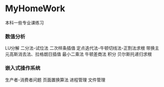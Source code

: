 # MyHomeWork
本科一些专业课练习
### 数值分析
LU分解
二分法-试位法
二次样条插值
定点迭代法-牛顿切线法-正割法求根
带换主元高斯消去法、拉格朗日插值
最小二乘法
牛顿差商法
积分
贝尔斯托递归求根
### 嵌入式操作系统
生产者-消费者问题
页面置换算法
进程管理
文件管理
